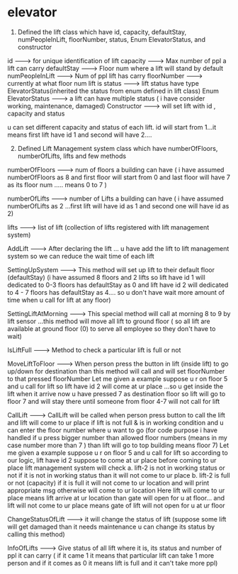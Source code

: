 # elevator

1. Defined the lift class which have id, capacity, defaultStay, numPeopleInLift, floorNumber, status, Enum ElevatorStatus,  and constructor

id                     ---> for unique identification of lift
capacity               ---> Max number of ppl a lift can carry
defaultStay            ---> Floor num where a lift will stand by default
numPeopleInLift        ---> Num of ppl lift has carry
floorNumber            ---> currently at what floor num lift is
status                 ---> lift status have type ElevatorStatus(inherited the status from enum defined in lift class)
Enum ElevatorStatus    ---> a lift can have multiple status ( i have consider working, maintenance, damaged)
Constructor            ---> will set lift with id , capacity and status

u can set different capacity and status of each lift.
id will start from 1...it means first lift have id 1 and second will have 2....

2. Defined Lift Management system class which have numberOfFloors, numberOfLifts, lifts and few methods

numberOfFloors        ---> num of floors a building can have ( i have assumed numberOfFloors as 8 and first floor will start from 0 and last floor will have 7 as its floor num ..... means 0 to 7 )

numberOfLifts         ---> number of Lifts a building can have ( i have assumed numberOfLifts as 2 ...first lift will have id as 1 and second one will have id as 2)

lifts                 ---> list of lift (collection of lifts registered with lift management system)

AddLift               ---> After declaring the lift ... u have add the lift to lift management system so we can reduce the wait time of each lift

SettingUpSystem       ---> This method will set up lift to their default floor (defaultStay)
(i have assumed 8 floors and 2 lifts so lift have id 1 will dedicated to 0-3 floors has defaultStay as 0 and 
lift have id 2 will dedicated to 4 - 7 floors has defaultStay as 4.... so u don't have wait more amount of time when u call for lift at any floor)

SettingLiftAtMorning  ---> This special method will call at morning 8 to 9 by lift sensor ...this method will move all lift  to ground floor ( so all lift are available at ground floor (0) to serve all employee so they don't have to wait)

IsLiftFull            ---> Method to check a particular lift is full or not

MoveLiftToFloor       ---> When person press the button in lift (inside lift) to go up/down for destination than this method will call and will set floorNumber to that pressed floorNumber
Let me given a example suppose u r on  floor 5 and u call for lift so lift have id 2 will come at ur place ...so u get inside the lift when it arrive now u have pressed 7 as destination floor so lift will go to floor 7 and will stay there until someone from floor 4-7 will not call for lift

CallLift             --->  CallLift will be called when person press button to call the lift and lift will come to ur place if lift is not full & is in working condition and u can enter the floor number where u want to go (for code purpose i have handled if u press bigger number than allowed floor numbers (means in my case number more than 7 ) than lift will go to top building means floor 7)
Let me given a example suppose u r on floor 5 and u call for lift so according to our logic, lift have id 2 suppose to come at ur place before coming to ur place lift management system will check 
a. lift-2 is not in working status or not if it is not in working status than it will not come to ur place
b. lift-2 is full or not (capacity) if it is full it will not come to ur location and will print appropriate msg otherwise will come to ur location
Here lift will come to ur place means lift arrive at ur location than gate will open for u at floor...
and lift will not come to ur place means gate of lift will not open for u at ur floor
  
ChangeStatusOfLift   ---> it will change the status of lift (suppose some lift will get damaged than it needs maintenance u can change its status by calling this method)


InfoOfLifts          ---> Give status of all lift where it is, its status and number of ppl it can carry ( if it came 1 it means that particular lift can take 1 more person and if it comes as 0 it means lift is full and it can't take more ppl)



